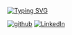 [![Typing SVG](https://readme-typing-svg.demolab.com?font=Fira+Code&size=19&duration=4300&pause=800&color=611BF7&center=true&vCenter=true&multiline=true&width=435&height=60&lines=Hello+Everyone%2C+welcome+to+my+repo+!;Web%2C+stage%2C+arduino...+)](https://git.io/typing-svg)

[![github](https://img.shields.io/badge/GitHub-000000?style=for-the-badge&logo=GitHub&logoColor=white)](https://github.com/e-riff/e-riff/)
[![LinkedIn](https://img.shields.io/badge/LinkedIn-0077B5?style=for-the-badge&logo=linkedin&logoColor=white)](https://www.linkedin.com/in/e-riff/)

<!--
**e-riff/e-riff** is a ✨ _special_ ✨ repository because its `README.md` (this file) appears on your GitHub profile.

Here are some ideas to get you started:

- 🔭 I’m currently working on ...
- 🌱 I’m currently learning ...
- 👯 I’m looking to collaborate on ...
- 🤔 I’m looking for help with ...
- 💬 Ask me about ...
- 📫 How to reach me: ...
- 😄 Pronouns: ...
- ⚡ Fun fact: ...
-->
